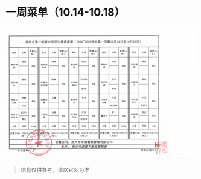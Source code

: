 
# 一周菜单（10.14-10.18）

![img](https://raw.githubusercontent.com/apkqiu/apkqiu.github.io/main/public/food_img/一周菜单（10.14-10.18）_2024-10-18.png)

> 信息仅供参考，请以官网为准
